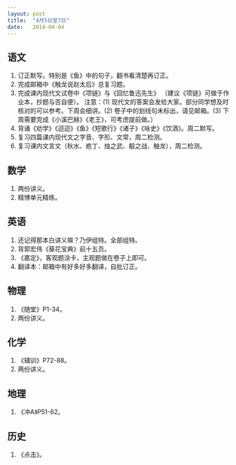 ```yaml
---
layout: post
title:  "4月5日至7日"
date:   2014-04-04
---
```

语文
----
1. 订正默写。特别是《鱼》中的句子，翻书看清楚再订正。
2. 完成邮箱中《触龙说赵太后》总复习题。
3. 完成课内现代文试卷中《项链》与《回忆鲁迅先生》
（建议《项链》可做于作业本，抄题与否自便）。
注意：(1) 现代文的答案会发给大家。部分同学想及时核对的可以参考。下周会细讲。(2) 卷子中的划线句未标出，请见邮箱。(3) 下周需要完成《小溪巴赫》《老王》，可考虑提前做。）
4. 背诵《劝学》《迢迢》《鱼》《短歌行》《诸子》《咏史》《饮酒》。周二默写。
5. 复习四篇课内现代文之字音、字形、文常，周二检测。
6. 复习课内文言文（秋水、庖丁、烛之武、殽之战、触龙），周二检测。

数学
----
1. 两份讲义。
2. 精博单元精练。

英语
----
1. 还记得那本白讲义嘛？乃伊组特。全部组特。
2. 背郭宏伟《葵花宝典》前十五页。
3. 《嘉定》，客观题涂卡，主观题做在卷子上即可。
4. 翻译本：邮箱中有好多好多翻译，自批订正。

物理
----
1. 《随堂》P1-34。
2. 两份讲义。

化学
----
1. 《辅训》P72-88。
2. 两份讲义。

地理
----
1. 《冲A》P51-62。

历史
----
1. 《点击》。
